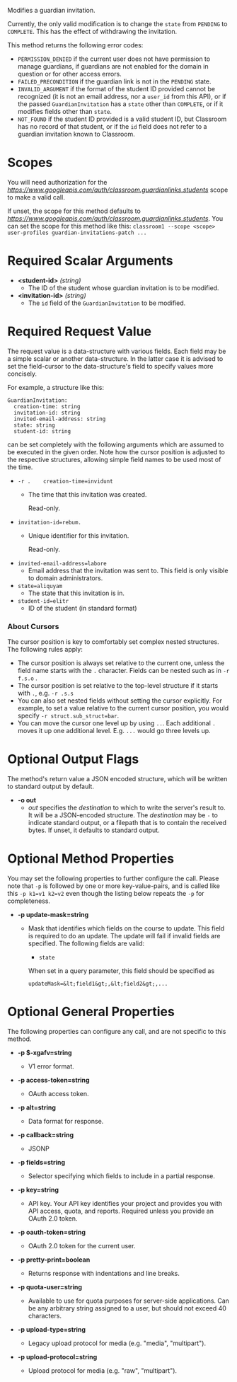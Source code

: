 Modifies a guardian invitation.

Currently, the only valid modification is to change the `state` from
`PENDING` to `COMPLETE`. This has the effect of withdrawing the invitation.

This method returns the following error codes:

* `PERMISSION_DENIED` if the current user does not have permission to
  manage guardians, if guardians are not enabled for the domain in question
  or for other access errors.
* `FAILED_PRECONDITION` if the guardian link is not in the `PENDING` state.
* `INVALID_ARGUMENT` if the format of the student ID provided
  cannot be recognized (it is not an email address, nor a `user_id` from
  this API), or if the passed `GuardianInvitation` has a `state` other than
  `COMPLETE`, or if it modifies fields other than `state`.
* `NOT_FOUND` if the student ID provided is a valid student ID, but
  Classroom has no record of that student, or if the `id` field does not
  refer to a guardian invitation known to Classroom.
# Scopes

You will need authorization for the *https://www.googleapis.com/auth/classroom.guardianlinks.students* scope to make a valid call.

If unset, the scope for this method defaults to *https://www.googleapis.com/auth/classroom.guardianlinks.students*.
You can set the scope for this method like this: `classroom1 --scope <scope> user-profiles guardian-invitations-patch ...`
# Required Scalar Arguments
* **&lt;student-id&gt;** *(string)*
    - The ID of the student whose guardian invitation is to be modified.
* **&lt;invitation-id&gt;** *(string)*
    - The `id` field of the `GuardianInvitation` to be modified.
# Required Request Value

The request value is a data-structure with various fields. Each field may be a simple scalar or another data-structure.
In the latter case it is advised to set the field-cursor to the data-structure's field to specify values more concisely.

For example, a structure like this:
```
GuardianInvitation:
  creation-time: string
  invitation-id: string
  invited-email-address: string
  state: string
  student-id: string

```

can be set completely with the following arguments which are assumed to be executed in the given order. Note how the cursor position is adjusted to the respective structures, allowing simple field names to be used most of the time.

* `-r .    creation-time=invidunt`
    - The time that this invitation was created.
        
        Read-only.
* `invitation-id=rebum.`
    - Unique identifier for this invitation.
        
        Read-only.
* `invited-email-address=labore`
    - Email address that the invitation was sent to.
        This field is only visible to domain administrators.
* `state=aliquyam`
    - The state that this invitation is in.
* `student-id=elitr`
    - ID of the student (in standard format)


### About Cursors

The cursor position is key to comfortably set complex nested structures. The following rules apply:

* The cursor position is always set relative to the current one, unless the field name starts with the `.` character. Fields can be nested such as in `-r f.s.o` .
* The cursor position is set relative to the top-level structure if it starts with `.`, e.g. `-r .s.s`
* You can also set nested fields without setting the cursor explicitly. For example, to set a value relative to the current cursor position, you would specify `-r struct.sub_struct=bar`.
* You can move the cursor one level up by using `..`. Each additional `.` moves it up one additional level. E.g. `...` would go three levels up.


# Optional Output Flags

The method's return value a JSON encoded structure, which will be written to standard output by default.

* **-o out**
    - *out* specifies the *destination* to which to write the server's result to.
      It will be a JSON-encoded structure.
      The *destination* may be `-` to indicate standard output, or a filepath that is to contain the received bytes.
      If unset, it defaults to standard output.
# Optional Method Properties

You may set the following properties to further configure the call. Please note that `-p` is followed by one 
or more key-value-pairs, and is called like this `-p k1=v1 k2=v2` even though the listing below repeats the
`-p` for completeness.

* **-p update-mask=string**
    - Mask that identifies which fields on the course to update.
        This field is required to do an update. The update will fail if invalid
        fields are specified. The following fields are valid:
        
        * `state`
        
        When set in a query parameter, this field should be specified as
        
        `updateMask=&lt;field1&gt;,&lt;field2&gt;,...`

# Optional General Properties

The following properties can configure any call, and are not specific to this method.

* **-p $-xgafv=string**
    - V1 error format.

* **-p access-token=string**
    - OAuth access token.

* **-p alt=string**
    - Data format for response.

* **-p callback=string**
    - JSONP

* **-p fields=string**
    - Selector specifying which fields to include in a partial response.

* **-p key=string**
    - API key. Your API key identifies your project and provides you with API access, quota, and reports. Required unless you provide an OAuth 2.0 token.

* **-p oauth-token=string**
    - OAuth 2.0 token for the current user.

* **-p pretty-print=boolean**
    - Returns response with indentations and line breaks.

* **-p quota-user=string**
    - Available to use for quota purposes for server-side applications. Can be any arbitrary string assigned to a user, but should not exceed 40 characters.

* **-p upload-type=string**
    - Legacy upload protocol for media (e.g. &#34;media&#34;, &#34;multipart&#34;).

* **-p upload-protocol=string**
    - Upload protocol for media (e.g. &#34;raw&#34;, &#34;multipart&#34;).
